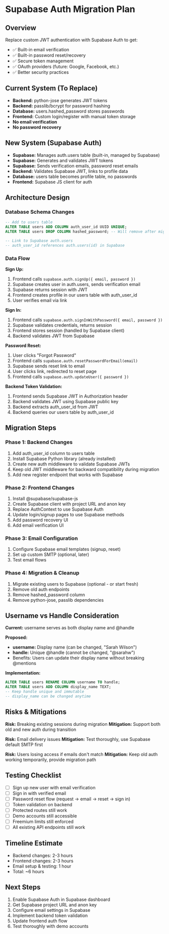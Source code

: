 # Supabase Auth Migration Plan

## Overview
Replace custom JWT authentication with Supabase Auth to get:
- ✅ Built-in email verification
- ✅ Built-in password reset/recovery
- ✅ Secure token management
- ✅ OAuth providers (future: Google, Facebook, etc.)
- ✅ Better security practices

## Current System (To Replace)
- **Backend:** python-jose generates JWT tokens
- **Backend:** passlib/bcrypt for password hashing
- **Database:** users.hashed_password stores passwords
- **Frontend:** Custom login/register with manual token storage
- **No email verification**
- **No password recovery**

## New System (Supabase Auth)
- **Supabase:** Manages auth.users table (built-in, managed by Supabase)
- **Supabase:** Generates and validates JWT tokens
- **Supabase:** Sends verification emails, password reset emails
- **Backend:** Validates Supabase JWT, links to profile data
- **Database:** users table becomes profile table, no passwords
- **Frontend:** Supabase JS client for auth

## Architecture Design

### Database Schema Changes

```sql
-- Add to users table
ALTER TABLE users ADD COLUMN auth_user_id UUID UNIQUE;
ALTER TABLE users DROP COLUMN hashed_password; -- Will remove after migration

-- Link to Supabase auth.users
-- auth_user_id references auth.users(id) in Supabase
```

### Data Flow

**Sign Up:**
1. Frontend calls `supabase.auth.signUp({ email, password })`
2. Supabase creates user in auth.users, sends verification email
3. Supabase returns session with JWT
4. Frontend creates profile in our users table with auth_user_id
5. User verifies email via link

**Sign In:**
1. Frontend calls `supabase.auth.signInWithPassword({ email, password })`
2. Supabase validates credentials, returns session
3. Frontend stores session (handled by Supabase client)
4. Backend validates JWT from Supabase

**Password Reset:**
1. User clicks "Forgot Password"
2. Frontend calls `supabase.auth.resetPasswordForEmail(email)`
3. Supabase sends reset link to email
4. User clicks link, redirected to reset page
5. Frontend calls `supabase.auth.updateUser({ password })`

**Backend Token Validation:**
1. Frontend sends Supabase JWT in Authorization header
2. Backend validates JWT using Supabase public key
3. Backend extracts auth_user_id from JWT
4. Backend queries our users table by auth_user_id

## Migration Steps

### Phase 1: Backend Changes
1. Add auth_user_id column to users table
2. Install Supabase Python library (already installed)
3. Create new auth middleware to validate Supabase JWTs
4. Keep old JWT middleware for backward compatibility during migration
5. Add new register endpoint that works with Supabase

### Phase 2: Frontend Changes
1. Install @supabase/supabase-js
2. Create Supabase client with project URL and anon key
3. Replace AuthContext to use Supabase Auth
4. Update login/signup pages to use Supabase methods
5. Add password recovery UI
6. Add email verification UI

### Phase 3: Email Configuration
1. Configure Supabase email templates (signup, reset)
2. Set up custom SMTP (optional, later)
3. Test email flows

### Phase 4: Migration & Cleanup
1. Migrate existing users to Supabase (optional - or start fresh)
2. Remove old auth endpoints
3. Remove hashed_password column
4. Remove python-jose, passlib dependencies

## Username vs Handle Consideration

**Current:** username serves as both display name and @handle

**Proposed:**
- **username:** Display name (can be changed, "Sarah Wilson")
- **handle:** Unique @handle (cannot be changed, "@sarahw")
- Benefits: Users can update their display name without breaking @mentions

**Implementation:**
```sql
ALTER TABLE users RENAME COLUMN username TO handle;
ALTER TABLE users ADD COLUMN display_name TEXT;
-- Keep handle unique and immutable
-- display_name can be changed anytime
```

## Risks & Mitigations

**Risk:** Breaking existing sessions during migration
**Mitigation:** Support both old and new auth during transition

**Risk:** Email delivery issues
**Mitigation:** Test thoroughly, use Supabase default SMTP first

**Risk:** Users losing access if emails don't match
**Mitigation:** Keep old auth working temporarily, provide migration path

## Testing Checklist

- [ ] Sign up new user with email verification
- [ ] Sign in with verified email
- [ ] Password reset flow (request → email → reset → sign in)
- [ ] Token validation on backend
- [ ] Protected routes still work
- [ ] Demo accounts still accessible
- [ ] Freemium limits still enforced
- [ ] All existing API endpoints still work

## Timeline Estimate

- Backend changes: 2-3 hours
- Frontend changes: 2-3 hours
- Email setup & testing: 1 hour
- Total: ~6 hours

## Next Steps

1. Enable Supabase Auth in Supabase dashboard
2. Get Supabase project URL and anon key
3. Configure email settings in Supabase
4. Implement backend token validation
5. Update frontend auth flow
6. Test thoroughly with demo accounts
